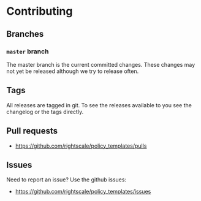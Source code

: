 # Contributing

## Branches

### `master` branch

The master branch is the current committed changes. These changes may not yet be released although we try to release often.

## Tags

All releases are tagged in git. To see the releases available to you see the changelog or the tags directly.

## Pull requests

- <https://github.com/rightscale/policy_templates/pulls>

## Issues

Need to report an issue? Use the github issues:

- <https://github.com/rightscale/policy_templates/issues>
